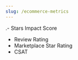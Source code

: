 ```yaml
---
slug: /ecommerce-metrics
---
```



.- Stars Impact Score
- Review Rating
- Marketplace Star Rating
- CSAT
